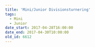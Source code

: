 ```yaml
---
title: 'Mini/Junior Divisionsturnering'
tags:
  - Mini
  - Junior
date_start: 2017-04-28T16:00:00
date_end: 2017-04-30T10:00:00
old_id: 6612
---
```

